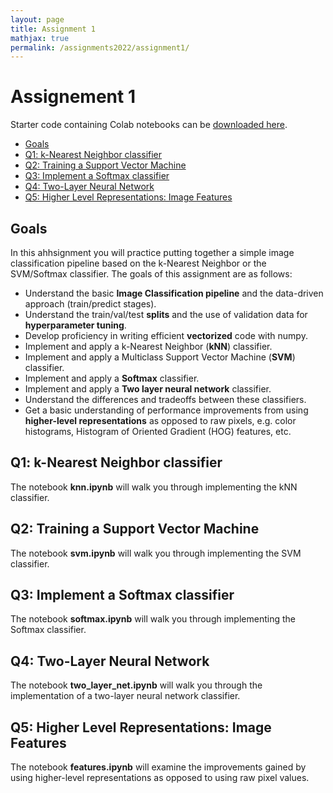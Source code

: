 ```yaml
---
layout: page
title: Assignment 1
mathjax: true
permalink: /assignments2022/assignment1/
---
```


# Assignement 1

Starter code containing Colab notebooks can be [downloaded here](https://cs231n.github.io/assignments/2022/assignment1_colab.zip).

- [Goals](#goals)
- [Q1: k-Nearest Neighbor classifier](#q1-k-nearest-neighbor-classifier)
- [Q2: Training a Support Vector Machine](#q2-training-a-support-vector-machine)
- [Q3: Implement a Softmax classifier](#q3-implement-a-softmax-classifier)
- [Q4: Two-Layer Neural Network](#q4-two-layer-neural-network)
- [Q5: Higher Level Representations: Image Features](#q5-higher-level-representations-image-features)


## Goals

In this ahhsignment you will practice putting together a simple image classification pipeline based on the k-Nearest Neighbor or the SVM/Softmax classifier. The goals of this assignment are as follows:

- Understand the basic **Image Classification pipeline** and the data-driven approach (train/predict stages).
- Understand the train/val/test **splits** and the use of validation data for **hyperparameter tuning**.
- Develop proficiency in writing efficient **vectorized** code with numpy.
- Implement and apply a k-Nearest Neighbor (**kNN**) classifier.
- Implement and apply a Multiclass Support Vector Machine (**SVM**) classifier.
- Implement and apply a **Softmax** classifier.
- Implement and apply a **Two layer neural network** classifier.
- Understand the differences and tradeoffs between these classifiers.
- Get a basic understanding of performance improvements from using **higher-level representations** as opposed to raw pixels, e.g. color histograms, Histogram of Oriented Gradient (HOG) features, etc.

## Q1: k-Nearest Neighbor classifier

The notebook **knn.ipynb** will walk you through implementing the kNN classifier.

## Q2: Training a Support Vector Machine

The notebook **svm.ipynb** will walk you through implementing the SVM classifier.

## Q3: Implement a Softmax classifier

The notebook **softmax.ipynb** will walk you through implementing the Softmax classifier.

## Q4: Two-Layer Neural Network

The notebook **two\_layer\_net.ipynb** will walk you through the implementation of a two-layer neural network classifier.

## Q5: Higher Level Representations: Image Features

The notebook **features.ipynb** will examine the improvements gained by using higher-level representations
as opposed to using raw pixel values.
